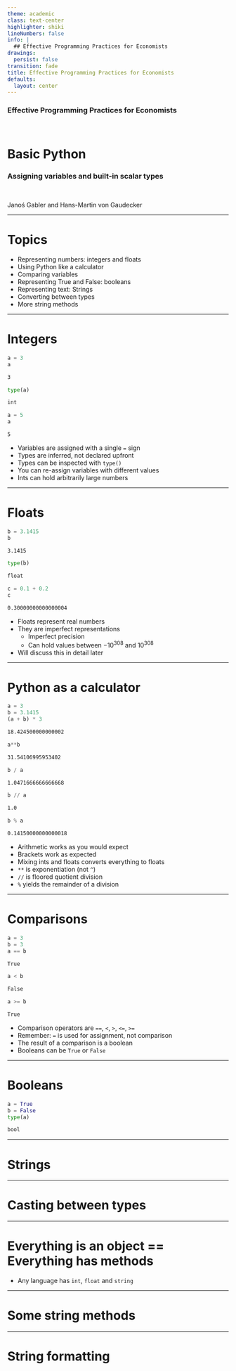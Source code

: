 ```yaml
---
theme: academic
class: text-center
highlighter: shiki
lineNumbers: false
info: |
  ## Effective Programming Practices for Economists
drawings:
  persist: false
transition: fade
title: Effective Programming Practices for Economists
defaults:
  layout: center
---
```


### Effective Programming Practices for Economists

<br>

# Basic Python

### Assigning variables and built-in scalar types

<br>


Janoś Gabler and Hans-Martin von Gaudecker

---

# Topics

- Representing numbers: integers and floats
- Using Python like a calculator
- Comparing variables
- Representing True and False: booleans
- Representing text: Strings
- Converting between types
- More string methods

---

# Integers

<div class="grid grid-cols-2 gap-4">
<div>

```python
a = 3
a
```
```txt
3
```
```python
type(a)
```
```txt
int
```
```python
a = 5
a
```
```txt
5
```


</div>
<div>

- Variables are assigned with a single `=` sign
- Types are inferred, not declared upfront
- Types can be inspected with `type()`
- You can re-assign variables with different values
- Ints can hold arbitrarily large numbers



</div>
</div>


---

# Floats

<div class="grid grid-cols-2 gap-4">
<div>

```python
b = 3.1415
b
```
```txt
3.1415
```
```python
type(b)
```
```txt
float
```
```python
c = 0.1 + 0.2
c
```
```txt
0.30000000000000004
```


</div>
<div>

- Floats represent real numbers
- They are imperfect representations
  - Imperfect precision
  - Can hold values between $-10 ^ {308}$ and $10^{308}$
- Will discuss this in detail later

</div>
</div>


---

# Python as a calculator

<div class="grid grid-cols-2 gap-4">
<div>

```python
a = 3
b = 3.1415
(a + b) * 3
```
```txt
18.424500000000002
```
```python
a**b
```
```txt
31.54106995953402
```
```python
b / a
```
```txt
1.0471666666666668
```
```python
b // a
```
```txt
1.0
```
```python
b % a
```
```txt
0.14150000000000018
```


</div>
<div>

- Arithmetic works as you would expect
- Brackets work as expected
- Mixing ints and floats converts everything to floats
- `**` is exponentiation (not `^`)
- `//` is floored quotient division
- `%` yields the remainder of a division

</div>
</div>


---

# Comparisons

<div class="grid grid-cols-2 gap-4">
<div>

```python
a = 3
b = 3
a == b
```
```txt
True
```
```python
a < b
```
```txt
False
```
```python
a >= b
```
```txt
True
```

</div>
<div>

- Comparison operators are `==`, `<`, `>`, `<=`, `>=`
- Remember: `=` is used for assignment, not comparison
- The result of a comparison is a boolean
- Booleans can be `True` or `False`


</div>
</div>


---

# Booleans

<div class="grid grid-cols-2 gap-4">
<div>

```python
a = True
b = False
type(a)
```
```txt
bool
```

</div>
<div>



</div>
</div>




---

# Strings



---

# Casting between types



---

# Everything is an object == Everything has methods

- Any language has `int`, `float` and `string`



---

# Some string methods



---

# String formatting
